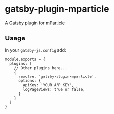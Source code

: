 # gatsby-plugin-mparticle

A [Gatsby](http://www.gatsbyjs.org) plugin for [mParticle](https://www.mparticle.com)

## Usage

In your `gatsby-js.config` add: 

```
module.exports = {
  plugins: [
    // Other plugins here...
    {
      resolve: 'gatsby-plugin-mparticle',
      options: {
        apiKey: 'YOUR APP KEY',
        logPageViews: true or false,
      }
    }
  ]
}
```
